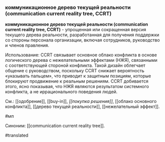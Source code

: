 ### коммуникационное дерево текущей реальности (communication current reality tree, CCRT)

**коммуникационное дерево текущей реальности (communication current reality tree, CCRT)** - упрощенная или сокращенная версия текущего дерева реальности, разработанная для получения поддержки со стороны персонала организации, включая сотрудников, руководство и членов правления.

Использование: CCRT связывает основное облако конфликта в основе логического дерева с нежелательными эффектами (НЖЯ), связанными с соответствующей стороной конфликта. Такой дизайн облегчает общение с руководством, поскольку CCRT снижает вероятность «указывать пальцем», что приводит к защитным позициям, которые блокируют продвижение к реальным решениям. CCRT добивается этого, ясно показывая, что НЖЯ являются результатом системного конфликта, а не иррационального поведения людей.

См.: [[одобрение]], [[buy-in]], *[[покупка решения]]*, [[облако основного конфликта]], [[дерево текущей реальности]], [[нежелательный эффект]].

#мп

Синоним: [[communication current reality tree]].

#translated
